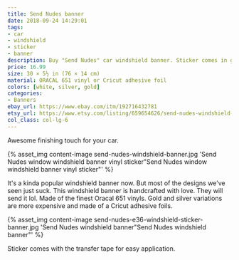 ```yaml
---
title: Send Nudes banner
date: 2018-09-24 14:29:01
tags:
- car
- windshield
- sticker
- banner
description: Buy "Send Nudes" car windshield banner. Sticker comes in glossy white, silver and gold colors. Looks perfect on stanced, modified, drift and race cars!
price: 16.99
size: 30 × 5½ in (76 × 14 cm)
material: ORACAL 651 vinyl or Cricut adhesive foil
colors: [white, silver, gold]
categories:
- Banners
ebay_url: https://www.ebay.com/itm/192716432781
etsy_url: https://www.etsy.com/listing/659654626/send-nudes-windshield-banner
col_class: col-lg-6
---
```


Awesome finishing touch for your car.

<!-- more -->
{% asset_img content-image send-nudes-windshield-banner.jpg 'Send Nudes window windshield banner vinyl sticker"Send Nudes window windshield banner vinyl sticker"' %}

It's a kinda popular windshield banner now. But most of the designs we've seen just suck. This windshield banner is handcrafted with love. They will send it lol. Made of the finest Oracal 651 vinyls. Gold and silver variations are more expensive and made of a Cricut adhesive foils.

{% asset_img content-image send-nudes-e36-windshield-sticker-banner.jpg 'Send Nudes windshield banner"Send Nudes windshield banner"' %}

Sticker comes with the transfer tape for easy application.
